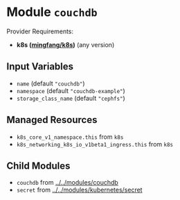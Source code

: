 
# Module `couchdb`

Provider Requirements:
* **k8s ([mingfang/k8s](https://registry.terraform.io/providers/mingfang/k8s/latest))** (any version)

## Input Variables
* `name` (default `"couchdb"`)
* `namespace` (default `"couchdb-example"`)
* `storage_class_name` (default `"cephfs"`)

## Managed Resources
* `k8s_core_v1_namespace.this` from `k8s`
* `k8s_networking_k8s_io_v1beta1_ingress.this` from `k8s`

## Child Modules
* `couchdb` from [../../modules/couchdb](../../modules/couchdb)
* `secret` from [../../modules/kubernetes/secret](../../modules/kubernetes/secret)


